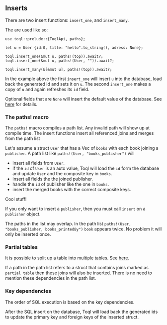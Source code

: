 ## Inserts

There are two insert functions: `insert_one`, and `insert_many`. 

The are used like so:

```
use toql::prelude::{ToqlApi, paths};

let u = User {id:0, title: "hello".to_string(), adress: None};

toql.insert_one(&mut u, paths!(top)).await?;
toql.insert_one(&mut u, paths!(User, "")).await?;

toql.insert_many(&[&mut u], paths!(top)).await?;
```

In the example above the first `insert_one` will insert `u` into the database, 
load back the generated id and sets it on `u`. 
The second `insert_one` makes a copy of `u` and again refreshes its `id` field.

Optional fields that are `None` will insert the default value of the database. See [here](TODO) for details.


### The paths! macro
The `paths!` macro compiles a path list. Any invalid path will show up at compile time. The insert functions insert all referenced joins and merges from the path list

Let's assume a struct `User` that has a Vec of `books` with each book joining a `publisher`. A path list like `paths!(User, "books_publisher")` will 
- insert all fields from `User`.
- if the `id` of `User` is an auto value, Toql will load the `id` form the database and update `User` and the composite key in `books`.
- insert all fields the the joined publisher.
- handle the `id` of publisher like the one in `books`.
- insert the merged books with the correct composite keys.

Cool stuff!

If you only want to insert a `publisher`, then you must call `insert` on a `publisher` object.

The paths in the list may overlap. In the path list `paths!(User, "books_publisher, books_printedBy")` `book` appears twice. No problem it will only be inserted once.



### Partial tables
It is possible to split up a table into multiple tables. See [here](TODO).

If a path in the path list refers to a struct that contains joins marked as `partial table` then these
joins will also be inserted. There is no need to mention these dependencies in the path list.

### Key dependencies
The order of SQL execution is based on the key dependencies. 

After the SQL insert on the database, Toql will load back the generated ids 
to update the primary key and foreign keys of the inserted struct.





 







